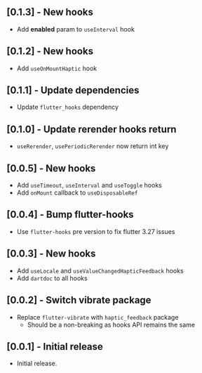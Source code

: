 ## [0.1.3] - New hooks

- Add **enabled** param to `useInterval` hook

## [0.1.2] - New hooks

- Add `useOnMountHaptic` hook

## [0.1.1] - Update dependencies

- Update `flutter_hooks` dependency

## [0.1.0] - Update rerender hooks return

- `useRerender`, `usePeriodicRerender` now return int key

## [0.0.5] - New hooks

- Add `useTimeout`, `useInterval` and `useToggle` hooks
- Add `onMount` callback to `useDisposableRef`

## [0.0.4] - Bump flutter-hooks

- Use `flutter-hooks` pre version to fix flutter 3.27 issues

## [0.0.3] - New hooks

- Add `useLocale` and `useValueChangedHapticFeedback` hooks
- Add `dartdoc` to all hooks

## [0.0.2] - Switch vibrate package

- Replace `flutter-vibrate` with `haptic_feedback` package
  - Should be a non-breaking as hooks API remains the same

## [0.0.1] - Initial release

- Initial release.
